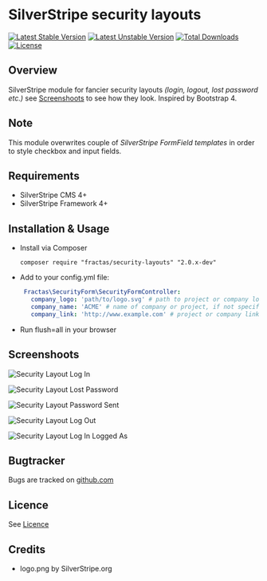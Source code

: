 # SilverStripe security layouts
[![Latest Stable Version](https://poser.pugx.org/fractas/security-layouts/v/stable)](https://packagist.org/packages/fractas/security-layouts)
[![Latest Unstable Version](https://poser.pugx.org/fractas/security-layouts/v/unstable)](https://packagist.org/packages/fractas/security-layouts)
[![Total Downloads](https://poser.pugx.org/fractas/security-layouts/downloads)](https://packagist.org/packages/fractas/security-layouts)
[![License](https://poser.pugx.org/fractas/security-layouts/license)](https://packagist.org/packages/fractas/security-layouts)

## Overview
SilverStripe module for fancier security layouts _(login, logout, lost password etc.)_ see [Screenshoots](#screenshoots) to see how they look.
Inspired by Bootstrap 4.


## Note
This module overwrites couple of _SilverStripe FormField templates_ in order to style checkbox and input fields. 


## Requirements
- SilverStripe CMS 4+
- SilverStripe Framework 4+


## Installation & Usage
- Install via Composer
  ```
  composer require "fractas/security-layouts" "2.0.x-dev"
  ```
- Add to your config.yml file:
  ```yml
   Fractas\SecurityForm\SecurityFormController:
     company_logo: 'path/to/logo.svg' # path to project or company logo, if not specified defaults to logo.png (SilverStripe logo)
     company_name: 'ACME' # name of company or project, if not specified defaults to SiteConfig Title
     company_link: 'http://www.example.com' # project or company link, if not specified defaults to Site's BaseHref
  ```
- Run flush=all in your browser


## Screenshoots

![Security Layout Log In](docs/images/security-layout-log-in.png)

![Security Layout Lost Password](docs/images/security-layout-lost-password.png)

![Security Layout Password Sent](docs/images/security-layout-password-sent.png)

![Security Layout Log Out](docs/images/security-layout-log-out.png)

![Security Layout Log In Logged As](docs/images/security-layout-log-in-logged-in.png)


## Bugtracker

Bugs are tracked on [github.com](https://github.com/fractaslabs/silverstripe-security-layouts/issues)


## Licence

See [Licence](LICENSE)


## Credits

- logo.png by SilverStripe.org
